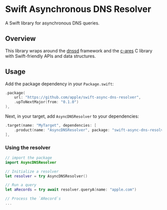# Swift Asynchronous DNS Resolver

A Swift library for asynchronous DNS queries.

## Overview

This library wraps around the [dnssd](https://developer.apple.com/documentation/dnssd) framework and 
the [c-ares](https://github.com/c-ares/c-ares) C library with Swift-friendly APIs and data structures.

## Usage

Add the package dependency in your `Package.swift`:

```swift
.package(
    url: "https://github.com/apple/swift-async-dns-resolver", 
    .upToNextMajor(from: "0.1.0")
),
```

Next, in your target, add `AsyncDNSResolver` to your dependencies:

```swift
.target(name: "MyTarget", dependencies: [
    .product(name: "AsyncDNSResolver", package: "swift-async-dns-resolver"),
],
```

###  Using the resolver

```swift
// import the package
import AsyncDNSResolver

// Initialize a resolver
let resolver = try AsyncDNSResolver()

// Run a query
let aRecords = try await resolver.queryA(name: "apple.com")

// Process the `ARecord`s
...
```
